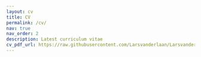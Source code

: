 ```yaml
---
layout: cv
title: CV
permalink: /cv/
nav: true
nav_order: 2
description: Latest curriculum vitae
cv_pdf_url: https://raw.githubusercontent.com/Larsvanderlaan/Larsvanderlaan.github.io/master/assets/pdf/Lars_vdLaan_CV.pdf
---
```

